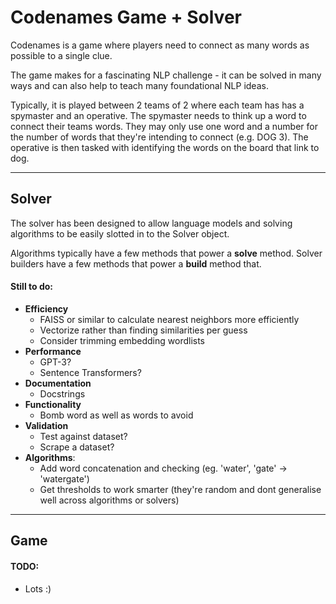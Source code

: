 # Codenames Game + Solver

Codenames is a game where players need to connect as many words as possible to a single clue.

The game makes for a fascinating NLP challenge - it can be solved in many ways and can also help
to teach many foundational NLP ideas.

Typically, it is played between 2 teams of 2 where each team has has a spymaster and an operative.
The spymaster needs to think up a word to connect their teams words. They may only use one word and a number for the 
number of words that they're intending to connect (e.g. DOG 3). The operative is then tasked with identifying
the words on the board that link to dog.

---

## Solver

The solver has been designed to allow language models and solving algorithms to be easily slotted in to the Solver object.

Algorithms typically have a few methods that power a **solve** method.
Solver builders have a few methods that power a **build** method that.

#### Still to do:

- **Efficiency**
  - FAISS or similar to calculate nearest neighbors more efficiently
  - Vectorize rather than finding similarities per guess
  - Consider trimming embedding wordlists
- **Performance**
  - GPT-3?
  - Sentence Transformers?
- **Documentation**
  - Docstrings
- **Functionality**
  - Bomb word as well as words to avoid
- **Validation**
  - Test against dataset?
  - Scrape a dataset?
- **Algorithms**:
  - Add word concatenation and checking (eg. 'water', 'gate' -> 'watergate')
  - Get thresholds to work smarter (they're random and dont generalise well across algorithms or solvers)

---

## Game

#### TODO: 
- Lots :)